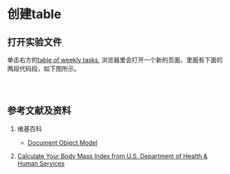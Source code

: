 # 创建table

## 打开实验文件

单击右方的[table of weekly tasks](https://codepen.io/quanbinn/pen/abJrJmr), 浏览器里会打开一个新的页面，里面有下面的两段代码段，如下图所示。

```html

```

```javascript

```

```CSS

```

## 参考文献及资料

1. 维基百科
	- [Document Object Model](https://en.wikipedia.org/wiki/Document_Object_Modelt) 

2. [Calculate Your Body Mass Index from U.S. Department of Health & Human Services](https://www.nhlbi.nih.gov/health/educational/lose_wt/BMI/bmicalc.htm) 